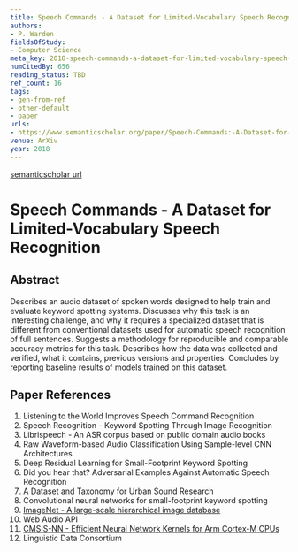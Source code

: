 ```yaml
---
title: Speech Commands - A Dataset for Limited-Vocabulary Speech Recognition
authors:
- P. Warden
fieldsOfStudy:
- Computer Science
meta_key: 2018-speech-commands-a-dataset-for-limited-vocabulary-speech-recognition
numCitedBy: 656
reading_status: TBD
ref_count: 16
tags:
- gen-from-ref
- other-default
- paper
urls:
- https://www.semanticscholar.org/paper/Speech-Commands:-A-Dataset-for-Limited-Vocabulary-Warden/da6e404d8911b0e5785019a79dc8607e0b313dc4?sort=total-citations
venue: ArXiv
year: 2018
---
```


[semanticscholar url](https://www.semanticscholar.org/paper/Speech-Commands:-A-Dataset-for-Limited-Vocabulary-Warden/da6e404d8911b0e5785019a79dc8607e0b313dc4?sort=total-citations)

# Speech Commands - A Dataset for Limited-Vocabulary Speech Recognition

## Abstract

Describes an audio dataset of spoken words designed to help train and evaluate keyword spotting systems. Discusses why this task is an interesting challenge, and why it requires a specialized dataset that is different from conventional datasets used for automatic speech recognition of full sentences. Suggests a methodology for reproducible and comparable accuracy metrics for this task. Describes how the data was collected and verified, what it contains, previous versions and properties. Concludes by reporting baseline results of models trained on this dataset.

## Paper References

1. Listening to the World Improves Speech Command Recognition
2. Speech Recognition - Keyword Spotting Through Image Recognition
3. Librispeech - An ASR corpus based on public domain audio books
4. Raw Waveform-based Audio Classification Using Sample-level CNN Architectures
5. Deep Residual Learning for Small-Footprint Keyword Spotting
6. Did you hear that? Adversarial Examples Against Automatic Speech Recognition
7. A Dataset and Taxonomy for Urban Sound Research
8. Convolutional neural networks for small-footprint keyword spotting
9. [ImageNet - A large-scale hierarchical image database](2009-imagenet-a-large-scale-hierarchical-image-database.md)
10. Web Audio API
11. [CMSIS-NN - Efficient Neural Network Kernels for Arm Cortex-M CPUs](2018-cmsis-nn-efficient-neural-network-kernels-for-arm-cortex-m-cpus.md)
12. Linguistic Data Consortium
